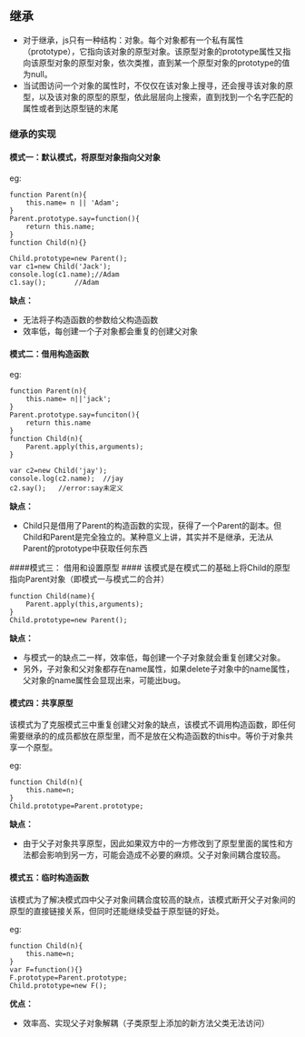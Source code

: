 ## 继承 ##


- 对于继承，js只有一种结构：对象。每个对象都有一个私有属性（prototype），它指向该对象的原型对象。该原型对象的prototype属性又指向该原型对象的原型对象，依次类推，直到某一个原型对象的prototype的值为null。  
- 当试图访问一个对象的属性时，不仅仅在该对象上搜寻，还会搜寻该对象的原型，以及该对象的原型的原型，依此层层向上搜索，直到找到一个名字匹配的属性或者到达原型链的末尾  

### 继承的实现 ###
#### 模式一：默认模式，将原型对象指向父对象 ####
eg:  

    function Parent(n){
		this.name= n || 'Adam';
	}
	Parent.prototype.say=function(){
		return this.name;
	}
	function Child(n){}

	Child.prototype=new Parent();
	var c1=new Child('Jack');
	console.log(c1.name);//Adam
	c1.say();       //Adam  

**缺点：**  


- 无法将子构造函数的参数给父构造函数
- 效率低，每创建一个子对象都会重复的创建父对象  

#### 模式二：借用构造函数 ####
eg:  

    function Parent(n){
		this.name= n||'jack';
	}
	Parent.prototype.say=funciton(){
		return this.name
	}
	function Child(n){
		Parent.apply(this,arguments);
	}

	var c2=new Child('jay');
	console.log(c2.name);  //jay
	c2.say();   //error:say未定义

**缺点：**  

- Child只是借用了Parent的构造函数的实现，获得了一个Parent的副本。但Child和Parent是完全独立的。某种意义上讲，其实并不是继承，无法从Parent的prototype中获取任何东西  

####模式三： 借用和设置原型 ####
该模式是在模式二的基础上将Child的原型指向Parent对象（即模式一与模式二的合并）

    function Child(name){
		Parent.apply(this,arguments);
	}
	Child.prototype=new Parent();  

**缺点：**

- 与模式一的缺点二一样，效率低，每创建一个子对象就会重复创建父对象。
- 另外，子对象和父对象都存在name属性，如果delete子对象中的name属性，父对象的name属性会显现出来，可能出bug。

#### 模式四：共享原型 ####
该模式为了克服模式三中重复创建父对象的缺点，该模式不调用构造函数，即任何需要继承的的成员都放在原型里，而不是放在父构造函数的this中。等价于对象共享一个原型。

eg:  

    function Child(n){
		this.name=n;
	}
	Child.prototype=Parent.prototype;  

**缺点：**  

- 由于父子对象共享原型，因此如果双方中的一方修改到了原型里面的属性和方法都会影响到另一方，可能会造成不必要的麻烦。父子对象间耦合度较高。  

#### 模式五：临时构造函数 ####
该模式为了解决模式四中父子对象间耦合度较高的缺点，该模式断开父子对象间的原型的直接链接关系，但同时还能继续受益于原型链的好处。

eg:


    function Child(n){
		this.name=n;
	}
	var F=function(){}
	F.prototype=Parent.prototype;
	Child.prototype=new F();

**优点：**

- 效率高、实现父子对象解耦（子类原型上添加的新方法父类无法访问）
	

